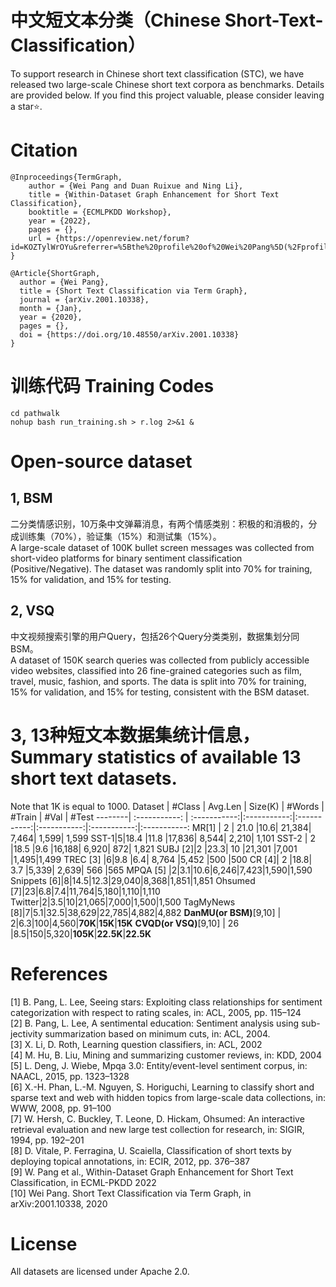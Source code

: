 # 中文短文本分类（Chinese Short-Text-Classification）

To support research in Chinese short text classification (STC), we have released two large-scale Chinese short text corpora as benchmarks. Details are provided below. If you find this project valuable, please consider leaving a star⭐.

# Citation
```
@Inproceedings{TermGraph,
    author = {Wei Pang and Duan Ruixue and Ning Li},
    title = {Within-Dataset Graph Enhancement for Short Text Classification},
    booktitle = {ECMLPKDD Workshop},
    year = {2022},
    pages = {},
    url = {https://openreview.net/forum?id=KOZTylWrOYu&referrer=%5Bthe%20profile%20of%20Wei%20Pang%5D(%2Fprofile%3Fid%3D~Wei_Pang4)},
}

@Article{ShortGraph,
  author = {Wei Pang},
  title = {Short Text Classification via Term Graph},
  journal = {arXiv.2001.10338},
  month = {Jan},
  year = {2020},
  pages = {},
  doi = {https://doi.org/10.48550/arXiv.2001.10338}
}
```
# 训练代码 Training Codes
```
cd pathwalk
nohup bash run_training.sh > r.log 2>&1 &
```

# Open-source dataset
## 1, BSM
二分类情感识别，10万条中文弹幕消息，有两个情感类别：积极的和消极的，分成训练集（70%），验证集（15%）和测试集（15%）。<br>
A large-scale dataset of 100K bullet screen messages was collected from short-video platforms for binary sentiment classification (Positive/Negative). The dataset was randomly split into 70% for training, 15% for validation, and 15% for testing.

## 2, VSQ
中文视频搜索引擎的用户Query，包括26个Query分类类别，数据集划分同BSM。<br>
A dataset of 150K search queries was collected from publicly accessible video websites, classified into 26 fine-grained categories such as film, travel, music, fashion, and sports. The data is split into 70% for training, 15% for validation, and 15% for testing, consistent with the BSM dataset.

# 3, 13种短文本数据集统计信息，Summary statistics of available 13 short text datasets.
Note that 1K is equal to 1000.
 Dataset | \#Class  | Avg.Len | Size(K) | \#Words | \#Train | \#Val | \#Test
 --------| :-----------:  | :-----------:|:-----------:|:-----------:|:-----------:|:-----------:|:-----------:
 MR[1] | 2 | 21.0  |10.6| 21,384| 7,464| 1,599| 1,599
 SST-1|5|18.4   |11.8 |17,836| 8,544| 2,210| 1,101
 SST-2 | 2 |18.5 |9.6 |16,188| 6,920| 872| 1,821
 SUBJ [2]|2 |23.3| 10 |21,301 |7,001 |1,495|1,499
 TREC [3] |6|9.8 |6.4| 8,764 |5,452 |500 |500
 CR [4]| 2 |18.8| 3.7 |5,339| 2,639| 566 |565
 MPQA [5] |2|3.1|10.6|6,246|7,423|1,590|1,590
 Snippets [6]|8|14.5|12.3|29,040|8,368|1,851|1,851
 Ohsumed [7]|23|6.8|7.4|11,764|5,180|1,110|1,110
 Twitter|2|3.5|10|21,065|7,000|1,500|1,500
 TagMyNews [8]|7|5.1|32.5|38,629|22,785|4,882|4,882
 <b>DanMU(or BSM)</b>[9,10] | 2|6.3|100|4,560|<b>70K</b>|<b>15K</b>|<b>15K</b>
 <b>CVQD(or VSQ)</b>[9,10] | 26 |8.5|150|5,320|<b>105K</b>|<b>22.5K</b>|<b>22.5K</b>

# References
[1] B. Pang, L. Lee, Seeing stars: Exploiting class relationships for sentiment categorization with respect to rating scales, in: ACL, 2005, pp. 115–124<br>
[2] B. Pang, L. Lee, A sentimental education: Sentiment analysis using sub- jectivity summarization based on minimum cuts, in: ACL, 2004.<br>
[3] X. Li, D. Roth, Learning question classifiers, in: ACL, 2002 <br>
[4] M. Hu, B. Liu, Mining and summarizing customer reviews, in: KDD, 2004<br>
[5] L. Deng, J. Wiebe, Mpqa 3.0: Entity/event-level sentiment corpus, in: NAACL, 2015, pp. 1323–1328<br>
[6] X.-H. Phan, L.-M. Nguyen, S. Horiguchi, Learning to classify short and sparse text and web with hidden topics from large-scale data collections, in: WWW, 2008, pp. 91–100 <br>
[7] W. Hersh, C. Buckley, T. Leone, D. Hickam, Ohsumed: An interactive retrieval evaluation and new large test collection for research, in: SIGIR, 1994, pp. 192–201<br>
[8] D. Vitale, P. Ferragina, U. Scaiella, Classification of short texts by deploying topical annotations, in: ECIR, 2012, pp. 376–387<br>
[9] W. Pang et al., Within-Dataset Graph Enhancement for Short Text Classification, in ECML-PKDD 2022<br>
[10] Wei Pang. Short Text Classification via Term Graph, in arXiv:2001.10338, 2020<br>

# License
All datasets are licensed under Apache 2.0.


